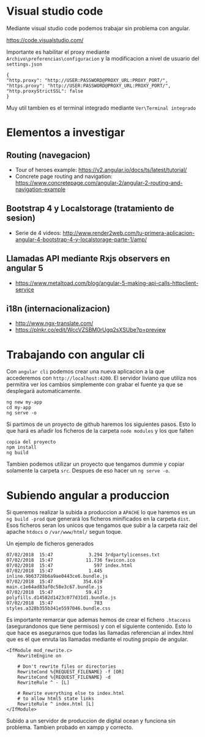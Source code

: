 
Visual studio code
==================
Mediante visual studio code podemos trabajar sin problema con angular.

https://code.visualstudio.com/

Importante es habilitar el proxy mediante `Archivo\preferencias\configuracion` y la modificacion a nivel de usuario del `settings.json`
```
{
"http.proxy": "http://USER:PASSWORD@PROXY_URL:PROXY_PORT/",
"https.proxy": "http://USER:PASSWORD@PROXY_URL:PROXY_PORT/",
"http.proxyStrictSSL": false
}
```

Muy util tambien es el terminal integrado mediante `Ver\Terminal integrado`

Elementos a investigar
======================

Routing (navegacion)
--------------------
- Tour of heroes example: https://v2.angular.io/docs/ts/latest/tutorial/
- Concrete page routing and navigation: https://www.concretepage.com/angular-2/angular-2-routing-and-navigation-example

Bootstrap 4 y Localstorage (tratamiento de sesion)
---------------------------------------------------
- Serie de 4 videos: http://www.render2web.com/tu-primera-aplicacion-angular-4-bootstrap-4-y-localstorage-parte-1/amp/

Llamadas API mediante Rxjs observers en angular 5
-------------------------------------------------
- https://www.metaltoad.com/blog/angular-5-making-api-calls-httpclient-service

i18n (internacionalizacion)
---------------------------
- http://www.ngx-translate.com/
- https://plnkr.co/edit/WccVZSBM0rUgq2sXSUbe?p=preview

Trabajando con angular cli
==========================
Con `angular cli` podemos crear una nueva aplicacion a la que accederemos con `http://localhost:4200`.
El servidor liviano que utiliza nos permitira ver los cambios simplemente con grabar el fuente ya que se desplegará automaticamente.
```
ng new my-app
cd my-app
ng serve -o
```

Si partimos de un proyecto de github haremos los siguientes pasos.
Esto lo que hará es añadir los ficheros de la carpeta `node modules` y los que falten
```
copia del proyecto
npm install
ng build
```

Tambien podemos utilizar un proyecto que tengamos dummie y copiar solamente la carpeta `src`.
Despues de eso hacer un `ng serve -o`.


Subiendo angular a produccion
=============================
Si queremos realizar la subida a produccion a `APACHE` lo que haremos es un `ng build -prod` que generará los ficheros minificados en la carpeta `dist`. Esos ficheros seran los unicos que tengamos que subir a la carpeta raiz del apache `htdocs` o `/var/www/html/` segun toque.

Un ejemplo de ficheros generados
```
07/02/2018  15:47             3.294 3rdpartylicenses.txt
07/02/2018  15:47            11.736 favicon.ico
07/02/2018  15:47               597 index.html
07/02/2018  15:47             1.445 inline.9b63728b6a9ae0443ce6.bundle.js
07/02/2018  15:47           354.619 main.c1e64ad83af0c58e3c67.bundle.js
07/02/2018  15:47            59.417 polyfills.d14582d1423c077d31d1.bundle.js
07/02/2018  15:47               783 styles.a328b355b341e5597046.bundle.css
```

Es importante remarcar que ademas hemos de crear el fichero `.htaccess` (asegurandonos que tiene permisos) y con el siguiente contenido.
Esto lo que hace es asegurarnos que todas las llamadas referencian al index.html que es el que enruta las llamadas mediante el routing
propio de angular.
```
<IfModule mod_rewrite.c>
    RewriteEngine on

    # Don't rewrite files or directories
    RewriteCond %{REQUEST_FILENAME} -f [OR]
    RewriteCond %{REQUEST_FILENAME} -d
    RewriteRule ^ - [L]

    # Rewrite everything else to index.html
    # to allow html5 state links
    RewriteRule ^ index.html [L]
</IfModule>
```

Subido a un servidor de produccion de digital ocean y funciona sin problema.
Tambien probado en xampp y correcto.
